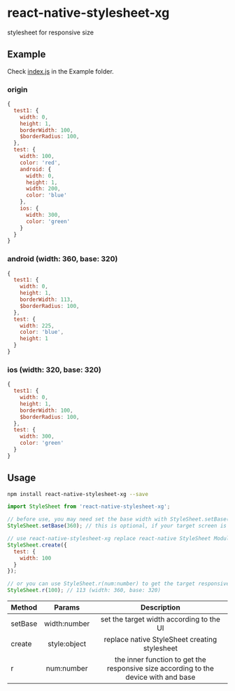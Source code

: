 # react-native-stylesheet-xg
stylesheet for responsive size

## Example
Check [index.js](https://github.com/xgfe/react-native-stylesheet-xg/blob/master/example/index.android.js) in the Example folder.

### origin
```javascript
{
  test1: {
    width: 0,
    height: 1,
    borderWidth: 100,
    $borderRadius: 100,
  },
  test: {
    width: 100,
    color: 'red',
    android: {
      width: 0,
      height: 1,
      width: 200,
      color: 'blue'
    },
    ios: {
      width: 300,
      color: 'green'
    }
  }
}
```

### android (width: 360, base: 320)
```javascript
{
  test1: {
    width: 0,
    height: 1,
    borderWidth: 113,
    $borderRadius: 100,
  },
  test: {
    width: 225,
    color: 'blue',
    height: 1
  }
}
```

### ios (width: 320, base: 320)
```javascript
{
  test1: {
    width: 0,
    height: 1,
    borderWidth: 100,
    $borderRadius: 100,
  },
  test: {
    width: 300,
    color: 'green'
  }
}
```

## Usage

```bash
npm install react-native-stylesheet-xg --save
```

```javascript
import StyleSheet from 'react-native-stylesheet-xg';

// before use, you may need set the base width with StyleSheet.setBase(width:number), which default to 320
StyleSheet.setBase(360); // this is optional, if your target screen is 320

// use react-native-stylesheet-xg replace react-native StyleSheet Module
StyleSheet.create({
  test: {
    width: 100
  }
});

// or you can use StyleSheet.r(num:number) to get the target responsive num
StyleSheet.r(100); // 113 (width: 360, base: 320)

```

| Method  | Params  | Description |
| :------------ |:---------------:| :---------------:|
| setBase | width:number | set the target width according to the UI |
| create | style:object | replace native StyleSheet creating stylesheet  |
| r | num:number | the inner function to get the responsive size according to the device with and base |
